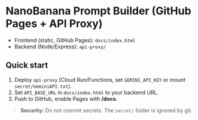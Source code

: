# NanoBanana Prompt Builder (GitHub Pages + API Proxy)

- Frontend (static, GitHub Pages): `docs/index.html`
- Backend (Node/Express): `api-proxy/`

## Quick start
1. Deploy `api-proxy` (Cloud Run/Functions, set `GEMINI_API_KEY` or mount `secret/GeminiAPI.txt`).
2. Set `API_BASE_URL` in `docs/index.html` to your backend URL.
3. Push to GitHub, enable Pages with **/docs**.

> **Security:** Do not commit secrets. The `secret/` folder is ignored by git.
